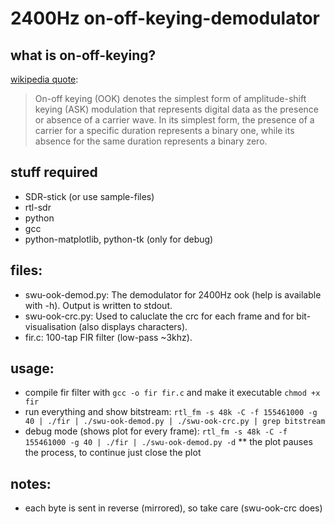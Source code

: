# 2400Hz on-off-keying-demodulator

## what is on-off-keying?
[wikipedia quote](https://en.wikipedia.org/wiki/On-off_keying):
> On-off keying (OOK) denotes the simplest form of amplitude-shift keying (ASK) modulation that represents digital data as the presence or absence of a carrier wave. In its simplest form, the presence of a carrier for a specific duration represents a binary one, while its absence for the same duration represents a binary zero.
 
## stuff required
 * SDR-stick (or use sample-files)
 * rtl-sdr
 * python
 * gcc
 * python-matplotlib, python-tk (only for debug)

## files:
* swu-ook-demod.py: The demodulator for 2400Hz ook (help is available with -h). Output is written to stdout.
* swu-ook-crc.py: Used to caluclate the crc for each frame and for bit-visualisation (also displays characters).
* fir.c: 100-tap FIR filter (low-pass ~3khz).

## usage:
* compile fir filter with `gcc -o fir fir.c` and make it executable `chmod +x fir`
* run everything and show bitstream: `rtl_fm -s 48k -C -f 155461000 -g 40 | ./fir | ./swu-ook-demod.py | ./swu-ook-crc.py | grep bitstream`
* debug mode (shows plot for every frame): `rtl_fm -s 48k -C -f 155461000 -g 40 | ./fir | ./swu-ook-demod.py -d` 
** the plot pauses the process, to continue just close the plot

## notes:
* each byte is sent in reverse (mirrored), so take care (swu-ook-crc does)
